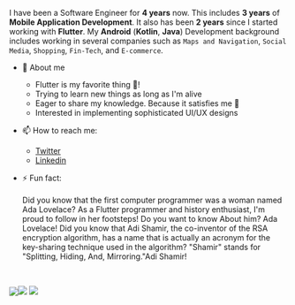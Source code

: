I have been a Software Engineer for **4 years** now. This includes **3 years** of **Mobile Application Development**. It also has been **2 years** since I started working with **Flutter**.
My **Android** (**Kotlin**, **Java**) Development background includes working in several companies such as `Maps and Navigation`, `Social Media`, `Shopping`, `Fin-Tech`, and `E-commerce`.

* 🤗 About me
    - Flutter is my favorite thing 💙!
    - Trying to learn new things as long as I'm alive
    - Eager to share my knowledge. Because it satisfies me 🥳
    - Interested in implementing sophisticated UI/UX designs
    

* 📫 How to reach me:
    * [Twitter](https://twitter.com/ZAINHAIDERNaqv2/)
    * [Linkedin](https://www.linkedin.com/in/zain-haider-naqvi-flutter-developer-613582238)

* ⚡ Fun fact:<br/><br/>
Did you know that the first computer programmer was a woman named Ada Lovelace? As a Flutter programmer and history enthusiast, I'm proud to follow in her footsteps! Do you want to know About him? Ada Lovelace!
Did you know that Adi Shamir, the co-inventor of the RSA encryption algorithm, has a name that is actually an acronym for the key-sharing technique used in the algorithm? "Shamir" stands for "Splitting, Hiding, And, Mirroring."Adi Shamir!
  
<br />
<div style="display: flex; align-items: center;">
    
[![](http://github-profile-summary-cards.vercel.app/api/cards/profile-details?username=zainnaqvi&theme=tokyonight)](https://github.com/vn7n24fzkq/github-profile-summary-cards)
    
[![](http://github-profile-summary-cards.vercel.app/api/cards/repos-per-language?username=zainnaqvi&theme=tokyonight)](https://github.com/vn7n24fzkq/github-profile-summary-cards)
  [![](http://github-profile-summary-cards.vercel.app/api/cards/most-commit-language?username=zainnaqvi&theme=tokyonight)](https://github.com/vn7n24fzkq/github-profile-summary-cards)
</div>


